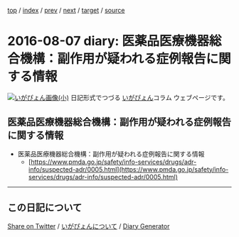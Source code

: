 [top](https://igapyon.github.io/diary/) 
 / [index](https://igapyon.github.io/diary/2016/index.html) 
 / [prev](https://igapyon.github.io/diary/2016/ig160806.html) 
 / [next](https://igapyon.github.io/diary/2016/ig160808.html) 
 / [target](https://igapyon.github.io/diary/2016/ig160807.html) 
 / [source](https://github.com/igapyon/diary/blob/gh-pages/2016/ig160807.html.src.md) 

2016-08-07 diary: 医薬品医療機器総合機構：副作用が疑われる症例報告に関する情報
=====================================================================================================
[![いがぴょん画像(小)](https://igapyon.github.io/diary/images/iga200306s.jpg "いがぴょん")](https://igapyon.github.io/diary/memo/memoigapyon.html) 日記形式でつづる [いがぴょん](https://igapyon.github.io/diary/memo/memoigapyon.html)コラム ウェブページです。

## 医薬品医療機器総合機構：副作用が疑われる症例報告に関する情報


* 医薬品医療機器総合機構：副作用が疑われる症例報告に関する情報
  * [https://www.pmda.go.jp/safety/info-services/drugs/adr-info/suspected-adr/0005.html](https://www.pmda.go.jp/safety/info-services/drugs/adr-info/suspected-adr/0005.html)




----------------------------------------------------------------------------------------------------

## この日記について

[Share on Twitter](https://twitter.com/intent/tweet?hashtags=igapyon%2Cdiary%2C%E3%81%84%E3%81%8C%E3%81%B4%E3%82%87%E3%82%93&text=%E5%8C%BB%E8%96%AC%E5%93%81%E5%8C%BB%E7%99%82%E6%A9%9F%E5%99%A8%E7%B7%8F%E5%90%88%E6%A9%9F%E6%A7%8B%EF%BC%9A%E5%89%AF%E4%BD%9C%E7%94%A8%E3%81%8C%E7%96%91%E3%82%8F%E3%82%8C%E3%82%8B%E7%97%87%E4%BE%8B%E5%A0%B1%E5%91%8A%E3%81%AB%E9%96%A2%E3%81%99%E3%82%8B%E6%83%85%E5%A0%B1&url=https%3A%2F%2Figapyon.github.io%2Fdiary%2F2016%2Fig160807.html) / [いがぴょんについて](https://igapyon.github.io/diary/memo/memoigapyon.html) / [Diary Generator](https://github.com/igapyon/igapyonv3)
